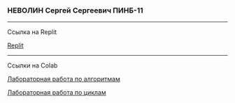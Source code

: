### НЕВОЛИН Сергей Сергеевич ПИНБ-11

---

Ссылка на Replit

[Replit](https://replit.com/@Jhin4?showcase=1)

---

Ссылки на Colab 

[Лабораторная работа по алгоритмам](https://colab.research.google.com/drive/1e5dd-ANZHbVxSvs36kI3Rib1cUH1weSt?usp=sharing)

[Лабораторная работа по циклам](https://colab.research.google.com/drive/1ht7l69uKCT9mcCM_MVtPQwdqC67kLDVh?usp=sharing)

